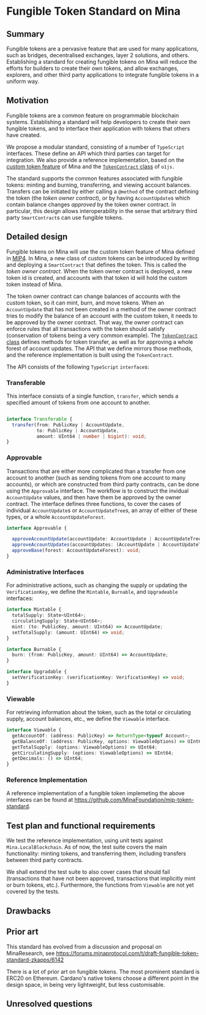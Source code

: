 # Fungible Token Standard on Mina

## Summary

Fungible tokens are a pervasive feature that are used for many applications, such as bridges, decentralised exchanges, layer 2 solutions, and others. Establishing a standard for creating fungible tokens on Mina will reduce the efforts for builders to create their own tokens, and allow exchanges, explorers, and other third party applications to integrate fungible tokens in a uniform way.

## Motivation

Fungible tokens are a common feature on programmable blockchain systems. Establishing a standard will help developers to create their own fungible tokens, and to interface their application with tokens that others have created.

We propose a modular standard, consisting of a number of `TypeScript` interfaces. These define an API which third parties can target for integration.  We also provide a reference implementation, based on the [custom token feature](https://github.com/MinaProtocol/MIPs/blob/main/MIPS/mip-zkapps.md#custom-tokens) of Mina and the [`TokenContract` class](https://github.com/o1-labs/o1js/pull/1384) of `o1js.`

The standard supports the common features associated with fungible tokens: minting and burning, transferring, and viewing account balances. Transfers can be initiated by either calling a `@method` of the contract defining the token (the _token owner contract_), or by having `AccountUpdate`s which contain balance changes _approved_ by the token owner contract. In particular, this design allows interoperability in the sense that arbitrary third party `SmartContract`s can use fungible tokens.

## Detailed design

Fungible tokens on Mina will use the custom token feature of Mina defined in [MIP4](https://github.com/MinaProtocol/MIPs/blob/main/MIPS/mip-zkapps.md#custom-tokens). In Mina, a new class of custom tokens can be introduced by writing and deploying a `SmartContract` that defines the token. This is called the _token owner contract_. When the token owner contract is deployed, a new token id is created, and accounts with that token id will hold the custom token instead of Mina.

The token owner contract can change balances of accounts with the custom token, so it can mint, burn, and move tokens. When an `AccountUpdate` that has not been created in a method of the owner contract tries to modify the balance of an account with the custom token, it needs to be approved by the owner contract. That way, the owner contract can enforce rules that all transactions with the token should satisfy (conservation of tokens being a very common example). The [`TokenContract` class](https://github.com/o1-labs/o1js/pull/1384) defines methods for token transfer, as well as for approving a whole forest of account updates. The API that we define mirrors those methods, and the reference implementation is built using the `TokenContract`.

The API consists of the following `TypeScript` `interface`s:

### Transferable
This interface consists of a single function, `transfer`, which sends a specified amount of tokens from one account to another.

```TypeScript

interface Transferable {
  transfer(from: PublicKey | AccountUpdate,
           to: PublicKey | AccountUpdate,
           amount: UInt64 | number | bigint): void;
}
```

### Approvable
Transactions that are either more complicated than a transfer from one account to another (such as sending tokens from one account to many accounts), or which are constructed from third party contracts, can be done using the `Approvable` interface. The workflow is to construct the invidual `AccountUpdate` values, and then have them be approved by the owner contract. The interface defines three functions, to cover the cases of individual `AccountUpdate`s or `AccountUpdateTree`s, an array of either of these types, or a whole `AccountUpdateForest`.

```TypeScript
interface Approvable {

  approveAccountUpdate(accountUpdate: AccountUpdate | AccountUpdateTree): void;
  approveAccountUpdates(accountUpdates: (AccountUpdate | AccountUpdateTree)[]): void;
  approveBase(forest: AccountUpdateForest): void;
}
```

### Administrative Interfaces
For administrative actions, such as changing the supply or updating the `VerificationKey`, we define the `Mintable`, `Burnable`, and `Upgradeable` interfaces:

```TypeScript
interface Mintable {
  totalSupply: State<UInt64>;
  circulatingSupply: State<UInt64>;
  mint: (to: PublicKey, amount: UInt64) => AccountUpdate;
  setTotalSupply: (amount: UInt64) => void;
}

interface Burnable {
  burn: (from: PublicKey, amount: UInt64) => AccountUpdate;
}

interface Upgradable {
  setVerificationKey: (verificationKey: VerificationKey) => void;
}
```

### Viewable
For retrieving information about the token, such as the total or circulating supply, account balances, etc., we define the `Viewable` interface.

```TypeScript
interface Viewable {
  getAccountOf: (address: PublicKey) => ReturnType<typeof Account>;
  getBalanceOf: (address: PublicKey, options: ViewableOptions) => UInt64;
  getTotalSupply: (options: ViewableOptions) => UInt64;
  getCirculatingSupply: (options: ViewableOptions) => UInt64;
  getDecimals: () => UInt64;
}
```

### Reference Implementation

A reference implementation of a fungible token implemeting the above interfaces can be found at https://github.com/MinaFoundation/mip-token-standard.

## Test plan and functional requirements

We test the reference implementation, using unit tests against `Mina.LocalBlockchain`. As of now, the test suite covers the main functionality: minting tokens, and transferring them, including transfers between third party contracts.

We shall extend the test suite to also cover cases that should fail (transactions that have not been approved, transactions that implicitly mint or burn tokens, etc.). Furthermore, the functions from `Viewable` are not yet covered by the tests.

## Drawbacks

## Prior art

This standard has evolved from a discussion and proposal on MinaResearch, see https://forums.minaprotocol.com/t/draft-fungible-token-standard-zkapps/6142

There is a lot of prior art on fungible tokens. The most prominent standard is ERC20 on Ethereum. Cardano's native tokens choose a different point in the design space, in being very lightweight, but less customisable.

## Unresolved questions
